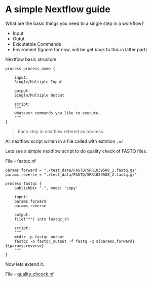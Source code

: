 # A simple Nextflow guide

What are the basic things you need to a single step in a workflow?

* Input
* Outut
* Exicutatble Commands
* Enviroment (Ignore for now, will be get back to this in latter part)

Nextflow basic structure

```nextflow
process process_name {

    input:
    Single/Multiple Input

    output:
    Single/Multiple Output

    script:
    """
    whatever commands you like to execute.
    """ 
}
```

> Each step in nextflow refered as process.

All nextflow script writen in a file called with extntion `.nf`

Lets see a simple nextflow script to do quality check of FASTQ files.

File - fastqc.nf

```nextflow
params.forward = "./test_data/FASTQ/SRR1039508_1.fastq.gz"
params.reverse = "./test_data/FASTQ/SRR1039508_2.fastq.gz"

process fastqc {
	publishDir ".", mode: 'copy'

    input:
    params.forward
    params.reverse

    output:
    file("*") into fastqc_ch

    script:
    """
    mkdir -p fastqc_output
    fastqc -o fastqc_output -f fastq -q ${params.forward} ${params.reverse}
    """ 
}
```

Now lets extend it.

File - [quality_chceck.nf](quality_chceck.nf)